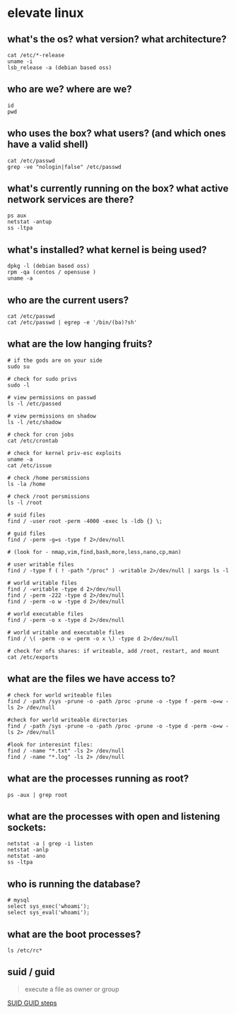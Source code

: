 # elevate linux

## what's the os? what version? what architecture?

    cat /etc/*-release
    uname -i
    lsb_release -a (debian based oss)

## who are we? where are we?

    id
    pwd

## who uses the box? what users? (and which ones have a valid shell)

    cat /etc/passwd
    grep -ve "nologin|false" /etc/passwd

## what's currently running on the box? what active network services are there?

    ps aux
    netstat -antup
    ss -ltpa

## what's installed? what kernel is being used?

    dpkg -l (debian based oss)
    rpm -qa (centos / opensuse )
    uname -a

## who are the current users?

    cat /etc/passwd
    cat /etc/passwd | egrep -e '/bin/(ba)?sh'

## what are the low hanging fruits?

    # if the gods are on your side
    sudo su

    # check for sudo privs
    sudo -l

    # view permissions on passwd
    ls -l /etc/passed

    # view permissions on shadow
    ls -l /etc/shadow

    # check for cron jobs
    cat /etc/crontab

    # check for kernel priv-esc exploits
    uname -a
    cat /etc/issue

    # check /home persmissions
    ls -la /home

    # check /root persmissions
    ls -l /root

    # suid files
    find / -user root -perm -4000 -exec ls -ldb {} \;

    # guid files
    find / -perm -g=s -type f 2>/dev/null

    # (look for - nmap,vim,find,bash,more,less,nano,cp,man)

    # user writable files
    find / -type f ( ! -path "/proc" ) -writable 2>/dev/null | xargs ls -l

    # world writable files
    find / -writable -type d 2>/dev/null
    find / -perm -222 -type d 2>/dev/null
    find / -perm -o w -type d 2>/dev/null

    # world executable files
    find / -perm -o x -type d 2>/dev/null

    # world writable and executable files
    find / \( -perm -o w -perm -o x \) -type d 2>/dev/null

    # check for nfs shares: if writeable, add /root, restart, and mount
    cat /etc/exports

## what are the files we have access to?

    # check for world writeable files
    find / -path /sys -prune -o -path /proc -prune -o -type f -perm -o=w -ls 2> /dev/null

    #check for world writeable directories
    find / -path /sys -prune -o -path /proc -prune -o -type d -perm -o=w -ls 2> /dev/null

    #look for interesint files:
    find / -name "*.txt" -ls 2> /dev/null
    find / -name "*.log" -ls 2> /dev/null

## what are the processes running as root?

    ps -aux | grep root

## what are the processes with open and listening sockets:

    netstat -a | grep -i listen
    netstat -anlp
    netstat -ano
    ss -ltpa

## who is running the database?

    # mysql
    select sys_exec('whoami');
    select sys_eval('whoami');

## what are the boot processes?

    ls /etc/rc*

## suid / guid

> execute a file as owner or group

[SUID GUID steps](./suid_guid.md)
